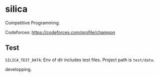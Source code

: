 # silica
Competitive Programming.

Codeforces: https://codeforces.com/profile/champon

## Test

```SILICA_TEST_DATA```: Env of dir includes test files. Project path is ```test/data```.

developping. 
